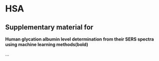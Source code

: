 # HSA

## Supplementary material for 
__Human glycation albumin level determination from their SERS spectra using machine learning methods(bold)__
 
...
